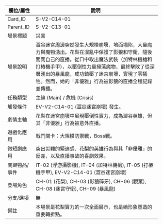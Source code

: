 | 欄位/屬性 | 說明 |
|---|---|
| Card_ID | S-V2-C14-01 |
| Parent_ID | S-V2-C13-01 |
| 場景標題 | 災害 |
| 場景說明 | 澀谷迷宮周邊突然發生大規模崩壞，地面塌陷，大量魔力與魔物湧出。花梨在混亂中保護了影狼和守衛，隨後關閉自己的直播，從口中取出魔法武裝（加特林機槍和打樁機手甲），以壓倒性力量掃蕩魔物，最終擊敗了從深層湧出的暴風龍，成功鎮壓了迷宮崩壞，實現了零犧牲。然而，她的「非優雅」行為被影狼的直播全程記錄並傳播。 |
| 任務類型 | 主線 (Main) / 危機 (Crisis) |
| 觸發條件 | EV-V2-C14-01 (澀谷迷宮崩壞) 發生。 |
| 劇情主軸 | 花梨在迷宮崩壞中展現壓倒性實力，成為澀谷英雄，但其「非優雅」行為被意外直播。 |
| 遊戲化應用 | 戰鬥關卡：大規模防禦戰，Boss戰。 |
| 微短劇應用 | 突出災難的緊迫感、花梨的英雄行為與其「非優雅」的反差，以及直播事故的喜劇效果。 |
| 關鍵物品/事件 | IT-02 (浮游攝影機), IT-04 (加特林機槍), IT-05 (打樁機手甲), EV-V2-C14-01 (澀谷迷宮崩壞) |
| 登場角色 | CH-01 (花梨), CH-03 (影狼碎牙), CH-06 (觀眾), CH-08 (迷宮守衛), CH-09 (暴風龍) |
| 分支/選項 | 無 |
| 備註 | 本場景是花梨實力的一次全面展示，也是她形象塑造的重要轉折點。 |
